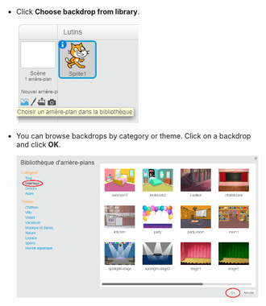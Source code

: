 + Click **Choose backdrop from library**.
    
    ![capture d'écran](images/stage-choose.png)

+ You can browse backdrops by category or theme. Click on a backdrop and click **OK**.
    
    ![capture d'écran](images/backdrop.png)